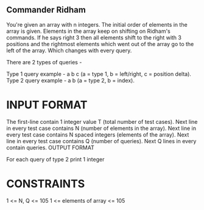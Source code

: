 ## Commander Ridham

You're given an array with n integers. The initial order of elements in the array is given. Elements in the array keep on shifting on Ridham's commands. If he says right 3 then all elements shift to the right with 3 positions and the rightmost elements which went out of the array go to the left of the array. Which changes with every query.

There are 2 types of queries -

Type 1 query example - a b c (a = type 1, b = left/right, c = position delta).
Type 2 query example - a b (a = type 2, b = index).
# INPUT FORMAT

The first-line contain 1 integer value T (total number of test cases).
Next line in every test case contains N (number of elements in the array).
Next line in every test case contains N spaced integers (elements of the array).
Next line in every test case contains Q (number of queries).
Next Q lines in every contain queries.
OUTPUT FORMAT

For each query of type 2 print 1 integer
# CONSTRAINTS

1 <= N, Q <= 105
1 <= elements of array <= 105
